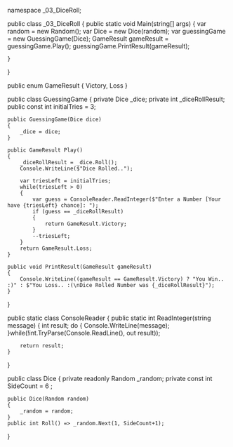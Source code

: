 namespace _03_DiceRoll;

public class _03_DiceRoll
{
    public static void Main(string[] args)
    {
        var random = new Random();
        var Dice = new Dice(random);
        var guessingGame = new GuessingGame(Dice);
        GameResult gameResult = guessingGame.Play();
        guessingGame.PrintResult(gameResult);
            
    }
}

public enum GameResult { Victory, Loss }

public class GuessingGame
{
    private Dice _dice;
    private int _diceRollResult;
    public const int initialTries = 3;

    public GuessingGame(Dice dice)
    {
        _dice = dice;
    }

    public GameResult Play()
    {
        _diceRollResult = _dice.Roll();
        Console.WriteLine($"Dice Rolled..");

        var triesLeft = initialTries;
        while(triesLeft > 0)
        {
            var guess = ConsoleReader.ReadInteger($"Enter a Number [Your have {triesLeft} chance]: ");
            if (guess == _diceRollResult)
            {
                return GameResult.Victory;
            }
            --triesLeft;
        }
        return GameResult.Loss;
    }

    public void PrintResult(GameResult gameResult)
    {
        Console.WriteLine((gameResult == GameResult.Victory) ? "You Win.. :)" : $"You Loss.. :(\nDice Rolled Number was {_diceRollResult}");        
    }

}

public static class ConsoleReader
{
    public static int ReadInteger(string message)
    {
        int result;
        do
        {
            Console.WriteLine(message);
        }while(!int.TryParse(Console.ReadLine(), out result));

        return result;
    }
}

public class Dice
{
    private readonly Random _random;
    private const int SideCount = 6 ;

    public Dice(Random random)
    {
        _random = random;
    }
    public int Roll() => _random.Next(1, SideCount+1);
}